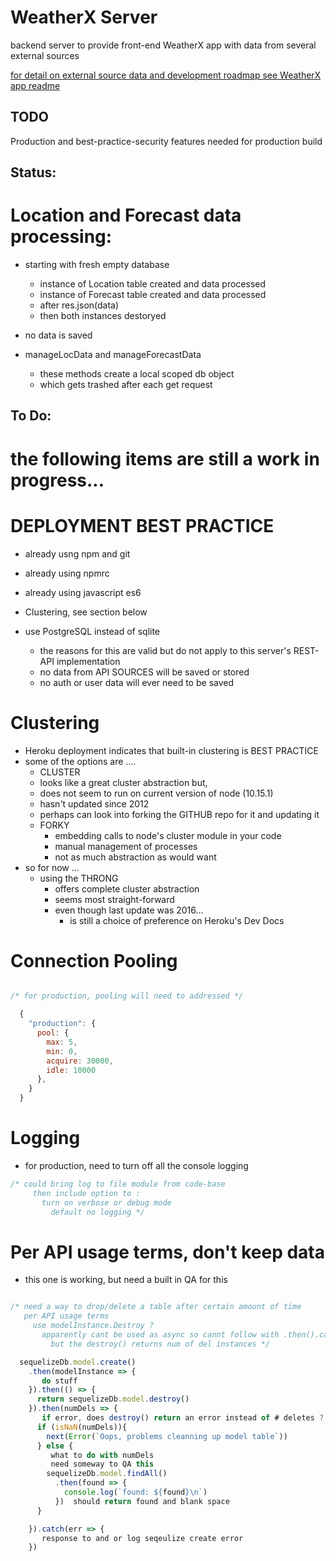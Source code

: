 # WeatherX Server

backend server to provide front-end WeatherX app with data from several external sources

[for detail on external source data and development roadmap see WeatherX app readme ](https:github.com/pereznetworks/TD-Project12/blob/master/WeatherX/README.md)

## TODO

Production and best-practice-security features needed for production build

## Status:

# Location and Forecast data processing:

  - starting with fresh empty database
    - instance of Location table created and data processed
    - instance of Forecast table created and data processed
    - after res.json(data)
    - then both instances destoryed

  - no data is saved

  - manageLocData and manageForecastData
    - these methods create a local scoped db object
    - which gets trashed after each get request

## To Do:

# the following items are still a work in progress...

# DEPLOYMENT BEST PRACTICE
  - already usng npm and git

  - already using npmrc

  - already using javascript es6

  - Clustering, see section below

  - use PostgreSQL instead of sqlite
    - the reasons for this are valid but do not apply to this server's REST-API implementation
    - no data from API SOURCES will be saved or stored
    - no auth or user data will ever need to be saved

# Clustering

 - Heroku deployment indicates that built-in clustering is BEST PRACTICE
  - some of the options are ....
    - CLUSTER
     - looks like a great cluster abstraction but,
     - does not seem to run on current version of node (10.15.1)
     - hasn't updated since 2012
     - perhaps can look into forking the GITHUB repo for it and updating it
    - FORKY
      - embedding calls to node's cluster module in your code
      - manual management of processes
      - not as much abstraction as would want
 - so for now ...
   - using the THRONG
      - offers complete cluster abstraction
      - seems most straight-forward
      - even though last update was 2016...
        - is still a choice of preference on Heroku's Dev Docs

# Connection Pooling
```javascript

/* for production, pooling will need to addressed */

  {
    "production": {
      pool: {
        max: 5,
        min: 0,
        acquire: 30000,
        idle: 10000
      },
    }
  }
```

# Logging
  - for production, need to turn off all the console logging

```javascript
/* could bring log to file module from code-base
     then include option to :
       turn on verbose or debug mode
         default no logging */

```

# Per API usage terms, don't keep data
 - this one is working, but need a built in QA for this

```javascript

/* need a way to drop/delete a table after certain amount of time
   per API usage terms
     use modelInstance.Destroy ?
       apparently cant be used as async so cannt follow with .then().catch()
         but the destroy() returns num of del instances */

  sequelizeDb.model.create()
    .then(modelInstance => {
       do stuff
    }).then(() => {
      return sequelizeDb.model.destroy()
    }).then(numDels => {
       if error, does destroy() return an error instead of # deletes ?
      if (isNaN(numDels)){
        next(Error(`Oops, problems cleanning up model table`))
      } else {
         what to do with numDels
         need someway to QA this
        sequelizeDb.model.findAll()
          .then(found => {
            console.log(`found: ${found}\n`)
          })  should return found and blank space
      }

    }).catch(err => {
       response to and or log seqeulize create error
    })


```
